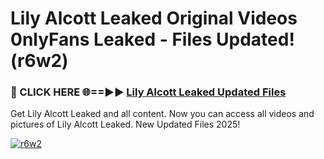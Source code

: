 # Lily Alcott Leaked Original Videos 0nlyFans Leaked - Files Updated! (r6w2)

<h3>🔴 CLICK HERE 🌐==►► <a href="https://tinyurl.com/x26r9saj" rel="nofollow">Lily Alcott Leaked Updated Files</a></h3>

Get Lily Alcott Leaked and all content. Now you can access all videos and pictures of Lily Alcott Leaked. New Updated Files 2025!

[![r6w2](https://i.imgur.com/LkgZPqh.gif)](https://tinyurl.com/x26r9saj)

